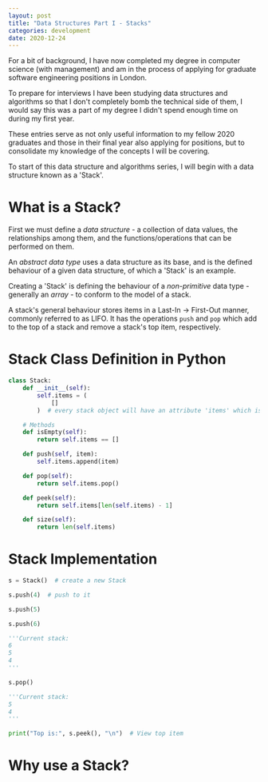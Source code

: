 ```yaml
---
layout: post
title: "Data Structures Part I - Stacks" 
categories: development
date: 2020-12-24 
--- 
```

For a bit of background, I have now completed my degree in computer science (with management) and am in the process of applying for graduate software engineering positions in London.

To prepare for interviews I have been studying data structures and algorithms so that I don't completely bomb the technical side of them, I would say this was a part of my degree I didn't spend enough time on during my first year.

These entries serve as not only useful information to my fellow 2020 graduates and those in their final year also applying for positions, but to consolidate my knowledge of the concepts I will be covering.

To start of this data structure and algorithms series, I will begin with a data structure known as a 'Stack'.

# What is a Stack?

First we must define a *data structure* - a collection of data values, the relationships among them, and the functions/operations that can be performed on them.

An *abstract data type* uses a data structure as its base, and is the defined behaviour of a given data structure, of which a 'Stack' is an example.

Creating a 'Stack' is defining the behaviour of a *non-primitive* data type - generally an *array* - to conform to the model of a stack.

A stack's general behaviour stores items in a Last-In -> First-Out manner, commonly referred to as LIFO. 
It has the operations `push` and `pop` which add to the top of a stack and remove a stack's top item, respectively. 

# Stack Class Definition in Python

```python
class Stack:
    def __init__(self):
        self.items = (
            []
        )  # every stack object will have an attribute 'items' which is an empty list

    # Methods
    def isEmpty(self):
        return self.items == []

    def push(self, item):
        self.items.append(item)

    def pop(self):
        return self.items.pop()

    def peek(self):
        return self.items[len(self.items) - 1]

    def size(self):
        return len(self.items)
```

# Stack Implementation 

```python 
s = Stack()  # create a new Stack

s.push(4)  # push to it

s.push(5)

s.push(6)

'''Current stack:
6
5
4
'''

s.pop()

'''Current stack:
5
4 
'''

print("Top is:", s.peek(), "\n")  # View top item

```

# Why use a Stack?
